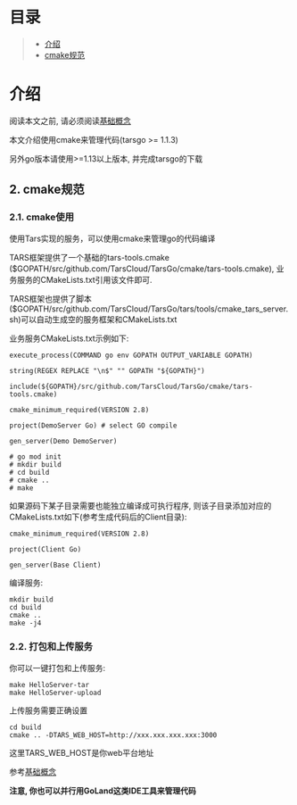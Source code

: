 # 目录
> * [介绍](#main-chapter-1)
> * [cmake规范](#main-chapter-2)

# <a id="main-chapter-1"></a>介绍

阅读本文之前, 请必须阅读[基础概念](../../base/tars-concept.md)

本文介绍使用cmake来管理代码(tarsgo >= 1.1.3)

另外go版本请使用>=1.13以上版本, 并完成tarsgo的下载

## 2. <a id="main-chapter-2"></a> cmake规范

### 2.1. cmake使用

使用Tars实现的服务，可以使用cmake来管理go的代码编译

TARS框架提供了一个基础的tars-tools.cmake ($GOPATH/src/github.com/TarsCloud/TarsGo/cmake/tars-tools.cmake), 业务服务的CMakeLists.txt引用该文件即可.

TARS框架也提供了脚本\($GOPATH/src/github.com/TarsCloud/TarsGo/tars/tools/cmake\_tars\_server.sh\)可以自动生成空的服务框架和CMakeLists.txt

业务服务CMakeLists.txt示例如下:

```
execute_process(COMMAND go env GOPATH OUTPUT_VARIABLE GOPATH)

string(REGEX REPLACE "\n$" "" GOPATH "${GOPATH}")

include(${GOPATH}/src/github.com/TarsCloud/TarsGo/cmake/tars-tools.cmake)

cmake_minimum_required(VERSION 2.8)

project(DemoServer Go) # select GO compile

gen_server(Demo DemoServer)

# go mod init
# mkdir build
# cd build
# cmake ..
# make

```

如果源码下某子目录需要也能独立编译成可执行程序, 则该子目录添加对应的CMakeLists.txt如下(参考生成代码后的Client目录):
```
cmake_minimum_required(VERSION 2.8)

project(Client Go)

gen_server(Base Client)

```

编译服务:
```
mkdir build
cd build 
cmake ..
make -j4
```

### 2.2. 打包和上传服务

你可以一键打包和上传服务:
```
make HelloServer-tar
make HelloServer-upload
```

上传服务需要正确设置
```
cd build
cmake .. -DTARS_WEB_HOST=http://xxx.xxx.xxx.xxx:3000
```

这里TARS_WEB_HOST是你web平台地址

参考[基础概念](../../base/tars-concept.md)

**注意, 你也可以并行用GoLand这类IDE工具来管理代码**
